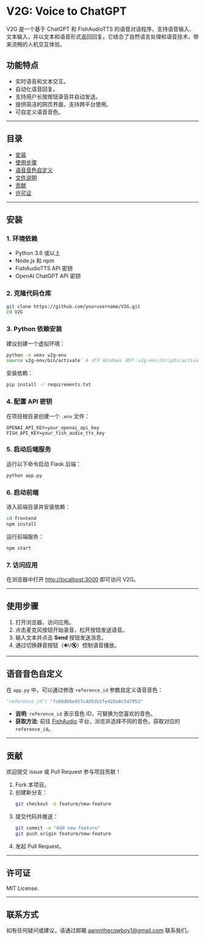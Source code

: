 
# V2G: Voice to ChatGPT

V2G 是一个基于 ChatGPT 和 FishAudioTTS 的语音对话程序，支持语音输入、文本输入，并以文本和语音形式返回回复。它结合了自然语言处理和语音技术，带来流畅的人机交互体验。

## 功能特点
- 实时语音和文本交互。
- 自动化语音回复。
- 支持用户长按按钮录音并自动发送。
- 提供简洁的网页界面，支持跨平台使用。
- 可自定义语音音色。

---

## 目录
- [安装](#安装)
- [使用步骤](#使用步骤)
- [语音音色自定义](#语音音色自定义)
- [文件说明](#文件说明)
- [贡献](#贡献)
- [许可证](#许可证)

---

## 安装

### 1. 环境依赖
- Python 3.8 或以上
- Node.js 和 npm
- FishAudioTTS API 密钥
- OpenAI ChatGPT API 密钥

### 2. 克隆代码仓库
```bash
git clone https://github.com/yourusername/V2G.git
cd V2G
```

### 3. Python 依赖安装
建议创建一个虚拟环境：
```bash
python -m venv v2g-env
source v2g-env/bin/activate  # 对于 Windows 用户：v2g-env\Scripts\activate
```

安装依赖：
```bash
pip install -r requirements.txt
```

### 4. 配置 API 密钥
在项目根目录创建一个 `.env` 文件：
```plaintext
OPENAI_API_KEY=your_openai_api_key
FISH_API_KEY=your_fish_audio_tts_key
```

### 5. 启动后端服务
运行以下命令启动 Flask 后端：
```bash
python app.py
```

### 6. 启动前端
进入前端目录并安装依赖：
```bash
cd frontend
npm install
```

运行前端服务：
```bash
npm start
```

### 7. 访问应用
在浏览器中打开 [http://localhost:3000](http://localhost:3000) 即可访问 V2G。

---

## 使用步骤

1. 打开浏览器，访问应用。
2. 点击麦克风按钮开始录音，松开按钮发送语音。
3. 输入文本并点击 **Send** 按钮发送消息。
4. 通过切换静音按钮（🔊/🔇）控制语音播放。

---

## 语音音色自定义

在 `app.py` 中，可以通过修改 `reference_id` 参数自定义语音音色：
```python
"reference_id": "7c66db6e457c4d53b1fe428a8c547953"
```

- **说明**: `reference_id` 表示音色 ID，可替换为您喜欢的音色。
- **获取方法**: 前往 [FishAudio](https://fish.audio/) 平台，浏览并选择不同的音色，获取对应的 `reference_id`。

---

## 贡献

欢迎提交 issue 或 Pull Request 参与项目贡献！

1. Fork 本项目。
2. 创建新分支：
   ```bash
   git checkout -b feature/new-feature
   ```
3. 提交代码并推送：
   ```bash
   git commit -m "Add new feature"
   git push origin feature/new-feature
   ```
4. 发起 Pull Request。

---

## 许可证

MIT License.

---

## 联系方式

如有任何疑问或建议，请通过邮箱 aaronthecowboy1@gmail.com 联系我们。

